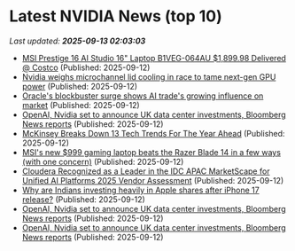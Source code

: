 # Latest NVIDIA News (top 10)
_Last updated: **2025-09-13 02:03:03**_

- [MSI Prestige 16 AI Studio 16" Laptop B1VEG-064AU $1,899.98 Delivered @ Costco](https://www.ozbargain.com.au/node/923800) (Published: 2025-09-12)
- [Nvidia weighs microchannel lid cooling in race to tame next-gen GPU power](https://www.digitimes.com/news/a20250912PD215/nvidia-rubin-cooling-design.html) (Published: 2025-09-12)
- [Oracle's blockbuster surge shows AI trade's growing influence on market](https://economictimes.indiatimes.com/tech/technology/oracles-blockbuster-surge-shows-ai-trades-growing-influence-on-market/articleshow/123841032.cms) (Published: 2025-09-12)
- [OpenAI, Nvidia set to announce UK data center investments, Bloomberg News reports](https://economictimes.indiatimes.com/tech/artificial-intelligence/openai-nvidia-set-to-announce-uk-data-center-investments-bloomberg-news-reports/articleshow/123841019.cms) (Published: 2025-09-12)
- [McKinsey Breaks Down 13 Tech Trends For The Year Ahead](https://www.forbes.com/sites/johnwerner/2025/09/11/mckinsey-breaks-down-13-tech-trends-for-the-year-ahead/) (Published: 2025-09-12)
- [MSI's new $999 gaming laptop beats the Razer Blade 14 in a few ways (with one concern)](https://www.zdnet.com/article/msis-new-999-gaming-laptop-beats-the-razer-blade-14-in-a-few-ways-with-one-concern/) (Published: 2025-09-12)
- [Cloudera Recognized as a Leader in the IDC APAC MarketScape for Unified AI Platforms 2025 Vendor Assessment](https://www.globenewswire.com/news-release/2025/09/12/3148984/31982/en/Cloudera-Recognized-as-a-Leader-in-the-IDC-APAC-MarketScape-for-Unified-AI-Platforms-2025-Vendor-Assessment.html) (Published: 2025-09-12)
- [Why are Indians investing heavily in Apple shares after iPhone 17 release?](https://economictimes.indiatimes.com/markets/stocks/news/why-are-indians-investing-heavily-in-apple-shares-after-iphone-17-release/articleshow/123840815.cms) (Published: 2025-09-12)
- [OpenAI, Nvidia set to announce UK data center investments, Bloomberg News reports](https://finance.yahoo.com/news/openai-nvidia-set-announce-uk-003556074.html) (Published: 2025-09-12)
- [OpenAI, Nvidia set to announce UK data center investments, Bloomberg News reports](https://www.channelnewsasia.com/business/openai-nvidia-set-announce-uk-data-center-investments-bloomberg-news-reports-5345491) (Published: 2025-09-12)
